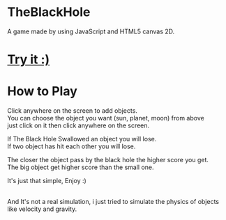 TheBlackHole
============

A game made by using JavaScript and HTML5 canvas 2D.

<h1><a href="http://ahmedalaa23.github.io/TheBlackHole/">Try it :)</a></h1>

<h1>How to Play</h1>

Click anywhere on the screen to add objects.<br>
You can choose the object you want (sun, planet, moon) from above<br>
just click on it then click anywhere on the screen.

If The Black Hole Swallowed an object you will lose.<br>
If two object has hit each other you will lose.

The closer the object pass by the black hole the higher score you get.<br>
The big object get higher score than the small one.

It's just that simple, Enjoy :)

<br>
And It's not a real simulation, i just tried to simulate the physics of objects like velocity and gravity.
